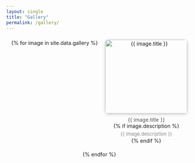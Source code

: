 ```yaml
---
layout: single
title: "Gallery"
permalink: /gallery/
---
```



<style>
.lb-close:focus,
.lb-prev:focus,
.lb-next:focus {
  outline: none !important;
  box-shadow: none !important;
}
@media screen and (max-width: 768px) {
  .gallery-item {
    flex: 1 1 100% !important;
    max-width: 100% !important;
  }
}
@media screen and (max-width: 1024px) and (min-width: 769px) {
  .gallery-item {
    flex: 1 1 calc(50% - 20px) !important;
    max-width: calc(50% - 20px) !important;
  }
}
</style>

<div style="display: flex; flex-wrap: wrap; gap: 20px; justify-content: center; padding: 10px;">
  {% for image in site.data.gallery %}
  <div class="gallery-item" style="flex: 1 1 calc(33.333% - 20px); max-width: calc(33.333% - 20px); text-align: center;">
    <a href="/assets/images/gallery_figs/{{ image.filename }}" data-lightbox="gallery" data-title="{{ image.title }}">
      <img src="/assets/images/gallery_figs/{{ image.filename }}" 
           alt="{{ image.title }}" 
           style="width: 100%; height: 200px; object-fit: cover; border-radius: 8px; box-shadow: 0 2px 8px rgba(0,0,0,0.2);" />
    </a>
    <div style="margin-top: 8px; font-size: 14px; color: #555;">{{ image.title }}</div>
    {% if image.description %}
    <div style="margin-top: 4px; font-size: 13px; color: #888; line-height: 1.4;">
      {{ image.description }}
    </div>
    {% endif %}
  </div>
  {% endfor %}
</div>
